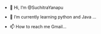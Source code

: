 - 👋 Hi, I’m @SuchitraYanapu

- 🌱 I’m currently learning python and Java ...

- 📫 How to reach me Gmail...

<!---
SuchitraYanapu/SuchitraYanapu is a ✨ special ✨ repository because its `README.md` (this file) appears on your GitHub profile.
You can click the Preview link to take a look at your changes.
--->

